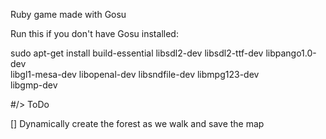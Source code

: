 Ruby game made with Gosu

Run this if you don't have Gosu installed:

sudo apt-get install build-essential libsdl2-dev libsdl2-ttf-dev libpango1.0-dev \
libgl1-mesa-dev libopenal-dev libsndfile-dev libmpg123-dev \
libgmp-dev

#/> ToDo

[] Dynamically create the forest as we walk and save the map
